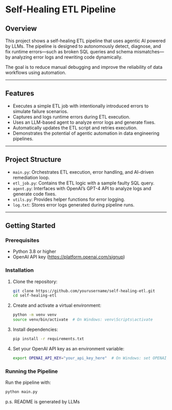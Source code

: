 # Self-Healing ETL Pipeline

## Overview

This project shows a self-healing ETL pipeline that uses agentic AI powered by LLMs. The pipeline is designed to autonomously detect, diagnose, and fix runtime errors—such as broken SQL queries and schema mismatches—by analyzing error logs and rewriting code dynamically.

The goal is to reduce manual debugging and improve the reliability of data workflows using automation.

---

## Features

- Executes a simple ETL job with intentionally introduced errors to simulate failure scenarios.
- Captures and logs runtime errors during ETL execution.
- Uses an LLM-based agent to analyze error logs and generate fixes.
- Automatically updates the ETL script and retries execution.
- Demonstrates the potential of agentic automation in data engineering pipelines.

---

## Project Structure

- `main.py`: Orchestrates ETL execution, error handling, and AI-driven remediation loop.  
- `etl_job.py`: Contains the ETL logic with a sample faulty SQL query.  
- `agent.py`: Interfaces with OpenAI’s GPT-4 API to analyze logs and generate code fixes.  
- `utils.py`: Provides helper functions for error logging.  
- `log.txt`: Stores error logs generated during pipeline runs.  

---

## Getting Started

### Prerequisites

- Python 3.8 or higher  
- OpenAI API key (https://platform.openai.com/signup)

### Installation

1. Clone the repository:
    ```bash
    git clone https://github.com/yourusername/self-healing-etl.git
    cd self-healing-etl
    ```

2. Create and activate a virtual environment:
    ```bash
    python -m venv venv
    source venv/bin/activate  # On Windows: venv\Scripts\activate
    ```

3. Install dependencies:
    ```bash
    pip install -r requirements.txt
    ```

4. Set your OpenAI API key as an environment variable:
    ```bash
    export OPENAI_API_KEY="your_api_key_here"  # On Windows: set OPENAI_API_KEY=your_api_key_here
    ```

### Running the Pipeline

Run the pipeline with:
```bash
python main.py
```

p.s. README is generated by LLMs
